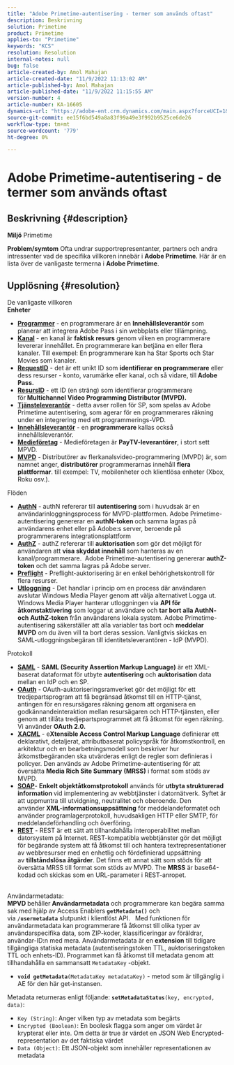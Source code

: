 ```yaml
---
title: "Adobe Primetime-autentisering - termer som används oftast"
description: Beskrivning
solution: Primetime
product: Primetime
applies-to: "Primetime"
keywords: "KCS"
resolution: Resolution
internal-notes: null
bug: false
article-created-by: Amol Mahajan
article-created-date: "11/9/2022 11:13:02 AM"
article-published-by: Amol Mahajan
article-published-date: "11/9/2022 11:15:55 AM"
version-number: 4
article-number: KA-16605
dynamics-url: "https://adobe-ent.crm.dynamics.com/main.aspx?forceUCI=1&pagetype=entityrecord&etn=knowledgearticle&id=4f62ba74-1f60-ed11-9561-6045bd006268"
source-git-commit: ee15f6bd549a8a83f99a49e3f992b9525ce6de26
workflow-type: tm+mt
source-wordcount: '779'
ht-degree: 0%

---
```


# Adobe Primetime-autentisering - de termer som används oftast

## Beskrivning {#description}

<b>Miljö</b>
Primetime


<b>Problem/symtom</b>
Ofta undrar supportrepresentanter, partners och andra intressenter vad de specifika villkoren innebär i <b>Adobe Primetime</b>. Här är en lista över de vanligaste termerna i <b>Adobe Primetime</b>.


## Upplösning {#resolution}

De vanligaste villkoren<br>
<b>Enheter</b>

- <u><b>Programmer</b></u> - en programmerare är en <b>Innehållsleverantör</b> som planerar att integrera Adobe Pass i sin webbplats eller tillämpning.
- <u><b>Kanal</b></u> - en kanal är <b>faktisk resurs</b> genom vilken en programmerare levererar innehållet. En programmerare kan betjäna en eller flera kanaler. Till exempel: En programmerare kan ha Star Sports och Star Movies som kanaler.
- <u><b>RequestID</b></u> - det är ett unikt ID som <b>identifierar en programmerare</b> eller dess resurser - konto, varumärke eller kanal, och så vidare, till<b> Adobe Pass. </b>
- <u><b>ResursID</b></u> - ett ID (en sträng) som identifierar programmerare för<b> Multichannel Video Programming Distributor (MVPD). </b>
- <u><b>Tjänsteleverantör</b></u> - detta avser rollen för SP, som spelas av Adobe Primetime autentisering, som agerar för en programmerares räkning under en integrering med ett programmerings-VPD.
- <u><b>Innehållsleverantör</b></u> - en <b>programmerare </b>kallas också innehållsleverantör.
- <u><b>Medieföretag</b></u> - Medieföretagen är <b>PayTV-leverantörer</b>, i stort sett MPVD.
- <u><b>MVPD</b></u> - Distributörer av flerkanalsvideo-programmering (MVPD) är, som namnet anger, <b>distributörer</b> programmerarnas innehåll <b>flera plattformar</b>. till exempel: TV, mobilenheter och klientlösa enheter (Xbox, Roku osv.).

Flöden
- <u><b>AuthN</b></u> - authN refererar till <b>autentisering</b> som i huvudsak är en användarinloggningsprocess för MVPD-plattformen. Adobe Primetime-autentisering genererar en <b>authN-token </b>och samma lagras på användarens enhet eller på Adobe:s server, beroende på programmerarens integrationsplattform
- <u><b>AuthZ</b></u> - authZ refererar till <b>auktorisation</b> som gör det möjligt för användaren att <b>visa skyddat innehåll</b> som hanteras av en kanal/programmerare.  Adobe Primetime-autentisering genererar <b>authZ-token</b> och det samma lagras på Adobe server.
- <u><b>Preflight</b></u> - Preflight-auktorisering är en enkel behörighetskontroll för flera resurser.
- <u><b>Utloggning</b></u> - Det handlar i princip om en process där användaren avslutar Windows Media Player genom att välja alternativet Logga ut. Windows Media Player hanterar utloggningen via <b>API för åtkomstaktivering</b> som loggar ut användare och <b>tar bort alla AuthN- och AuthZ-token</b> från användarens lokala system. Adobe Primetime-autentisering säkerställer att alla variabler tas bort och <b>meddelar MVPD</b> om du även vill ta bort deras session. Vanligtvis skickas en SAML-utloggningsbegäran till identitetsleverantören - IdP (MVPD).



Protokoll
- <b><u>SAML</u></b> - <b>SAML (Security Assertion Markup Language)</b> är ett XML-baserat dataformat för utbyte <b>autentisering</b> och <b>auktorisation</b> data mellan en IdP och en SP.
- <u><b>OAuth</b></u> - OAuth-auktoriseringsramverket gör det möjligt för ett tredjepartsprogram att få begränsad åtkomst till en HTTP-tjänst, antingen för en resursägares räkning genom att organisera en godkännandeinteraktion mellan resursägaren och HTTP-tjänsten, eller genom att tillåta tredjepartsprogrammet att få åtkomst för egen räkning. Vi använder <b>OAuth 2.0.</b>
- <b><u>XACML</u></b> - e<b>Xtensible Access Control Markup Language</b> definierar ett deklarativt, detaljerat, attributbaserat policyspråk för åtkomstkontroll, en arkitektur och en bearbetningsmodell som beskriver hur åtkomstbegäranden ska utvärderas enligt de regler som definieras i policyer. Den används av Adobe Primetime-autentisering för att översätta <b>Media Rich Site Summary</b> <b>(MRSS)</b> i format som stöds av MVPD.
- <b><u>SOAP</u></b>- <b>Enkelt objektåtkomstprotokoll</b> används för <b>utbyta strukturerad information </b>vid implementering av webbtjänster i datornätverk. Syftet är att uppmuntra till utvidgning, neutralitet och oberoende. Den använder <b>XML-informationsuppsättning</b> för meddelandeformatet och använder programlagerprotokoll, huvudsakligen HTTP eller SMTP, för meddelandeförhandling och överföring.
- <u><b>REST</b></u> - REST är ett sätt att tillhandahålla interoperabilitet mellan datorsystem på Internet. REST-kompatibla webbtjänster gör det möjligt för begärande system att få åtkomst till och hantera textrepresentationer av webbresurser med en enhetlig och fördefinierad uppsättning av <b>tillståndslösa åtgärder</b>. Det finns ett annat sätt som stöds för att översätta MRSS till format som stöds av MVPD. The <b>MRSS</b> är base64-kodad och skickas som en URL-parameter i REST-anropet.

<br>Användarmetadata:<br>
<b>MPVD </b>behåller<b> Användarmetadata</b> och programmerare kan begära samma sak med hjälp av Access Enablers <b>`getMetadata()`</b> och via <b>`/usermetadata`</b> slutpunkt i klientlöst API.
 
Med funktionen för användarmetadata kan programmerare få åtkomst till olika typer av användarspecifika data, som ZIP-koder, klassificeringar av föräldrar, användar-ID:n med mera. Användarmetadata är en <b>extension</b> till tidigare tillgängliga statiska metadata (autentiseringstoken TTL, auktoriseringstoken TTL och enhets-ID). Programmet kan få åtkomst till metadata genom att tillhandahålla en sammansatt `MetadataKey` -objekt.

- <b>`void getMetadata`</b>`(MetadataKey metadataKey)` - metod som är tillgänglig i AE för den här get-instansen.


Metadata returneras enligt följande: <b>`setMetadataStatus`</b>`(key, encrypted, data)`:

- `Key (String)`: Anger vilken typ av metadata som begärts
- `Encrypted (Boolean)`: En boolesk flagga som anger om värdet är krypterat eller inte. Om detta är true är värdet en JSON Web Encrypted-representation av det faktiska värdet
- `Data (Object)`: Ett JSON-objekt som innehåller representationen av metadata



